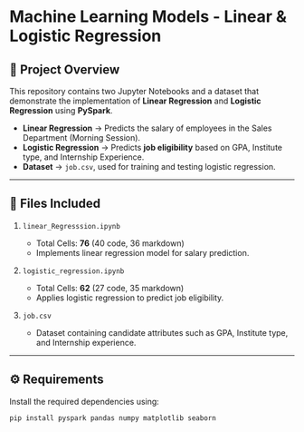 # Machine Learning Models - Linear & Logistic Regression

## 📌 Project Overview
This repository contains two Jupyter Notebooks and a dataset that demonstrate the implementation of **Linear Regression** and **Logistic Regression** using **PySpark**.

- **Linear Regression** → Predicts the salary of employees in the Sales Department (Morning Session).  
- **Logistic Regression** → Predicts **job eligibility** based on GPA, Institute type, and Internship Experience.  
- **Dataset** → `job.csv`, used for training and testing logistic regression.

---

## 📂 Files Included
1. `linear_Regresssion.ipynb`  
   - Total Cells: **76** (40 code, 36 markdown)  
   - Implements linear regression model for salary prediction.  

2. `logistic_regression.ipynb`  
   - Total Cells: **62** (27 code, 35 markdown)  
   - Applies logistic regression to predict job eligibility.  

3. `job.csv`  
   - Dataset containing candidate attributes such as GPA, Institute type, and Internship experience.  

---

## ⚙️ Requirements
Install the required dependencies using:
```bash
pip install pyspark pandas numpy matplotlib seaborn
